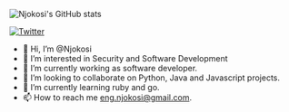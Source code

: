 ![Njokosi's GitHub stats](https://github-readme-stats.vercel.app/api?username=njokosi&show_icons=true&theme=algolia&count_private=true)

[![Twitter](https://img.shields.io/twitter/url/https/twitter.com/njokosi.svg?style=social&label=Follow%20%njokosi)](https://twitter.com/njokosi)

- 👋 Hi, I’m @Njokosi
- 👀 I’m interested in Security and Software Development
- 🌱 I’m currently working as software developer.
- 💞️ I’m looking to collaborate on Python, Java and Javascript projects.
- 🌱 I’m currently learning ruby and go.
- 📫 How to reach me eng.njokosi@gmail.com.
<!---
Njokosi/Njokosi is a ✨ special ✨ repository because its `README.md` (this file) appears on your GitHub profile.
You can click the Preview link to take a look at your changes.
--->
